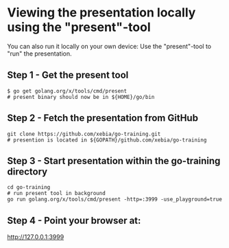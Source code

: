 
# Viewing the presentation locally using the "present"-tool

You can also run it locally on your own device:
Use the "present"-tool to "run" the presentation.

## Step 1 - Get the present tool

    $ go get golang.org/x/tools/cmd/present
    # present binary should now be in ${HOME}/go/bin 

## Step 2 - Fetch the presentation from GitHub

    git clone https://github.com/xebia/go-training.git
    # presention is located in ${GOPATH}/github.com/xebia/go-training

## Step 3 - Start presentation within the go-training directory

    cd go-training
    # run present tool in background
    go run golang.org/x/tools/cmd/present -http=:3999 -use_playground=true

## Step 4 - Point your browser at:
http://127.0.0.1:3999


